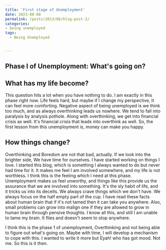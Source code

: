 ```yaml
---
title: 'First stage of Unemployment'
date: 2023-08-08
permalink: /posts/2013/08/blog-post-2/
categories:
- being unemployed
tags:
  - Being Unemployed


---
```


Phase I of Unemployment: What's going on?
------

What has my life become?
------
This question hits a lot when you have nothing to do. I am exactly in this phase right now. Life feels hard, but maybe if I change my perspective, It can feel more comforting.  Negative aspect of being unemployed is we think too much, and as always overthinking leads us nowhere. We tend to fall into paralysis by analysis pothole. Along with overthinking, we get into financial crisis as well. It's financial crisis that leads into overthink as well. So, the first lesson from this unemployment is, money can make you happy. 

How things change?
------
Overthinking and Boredom are not that bad, actually. If we look into the brighter side, We have time for ourselves. I have started working on things I love. I started this blog, which is something I always wanted to do but never had time for it. It makes me feel I am involved somewhere, and my life is not worthless. I think this is the feeling which I need at this phase. Unemployment makes us feel unworthy, and things like this provide us the assurance that we are involved into something. It's the sly habit of life, and it tricks us into its deceits. We always crave things which we don't have. We always focus on the half empty part of the cup. I have read these facts about human brain that if it's not tamed then it can take you anywhere. Also, small problems can grow into malign one if they are allowed to grow in human brain through pensive thoughts. I know all this, and still I am unable to tame my brain. It flies and doesn't seem to stop anywhere. 


I think this is the phase 1 of unemployment, Overthinking and not being able to figure out what's going on. Maybe with time, I will develop a mechanism to cope with this. I wanted to write it more but Eyah! who has got mood. Not me. So this is it then.